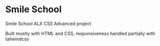 # Smile School
Smile School ALX CSS Advanced project

Built mostly with HTML and CSS, responsiveness handled partially with tailwindcss